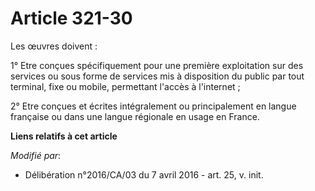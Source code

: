 # Article 321-30

Les œuvres doivent :

1° Etre conçues spécifiquement pour une première exploitation sur des services ou sous forme de services mis à disposition du
public par tout terminal, fixe ou mobile, permettant l'accès à l'internet ;

2° Etre conçues et écrites intégralement ou principalement en langue française ou dans une langue régionale en usage en
France.

**Liens relatifs à cet article**

_Modifié par_:

  - Délibération n°2016/CA/03 du 7 avril 2016 - art. 25, v. init.
